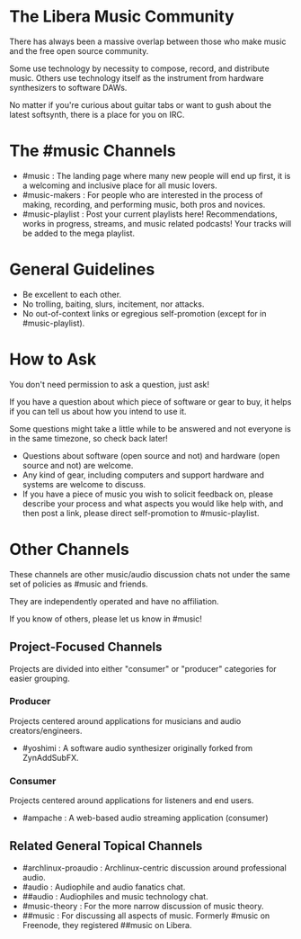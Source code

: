 # The Libera Music Community

There has always been a massive overlap between those who make music and the free open source community.

Some use technology by necessity to compose, record, and distribute music.
Others use technology itself as the instrument from hardware synthesizers to software DAWs.

No matter if you're curious about guitar tabs or want to gush about the latest softsynth, there is a place for you on IRC.

# The #music Channels

- #music : The landing page where many new people will end up first, it is a welcoming and inclusive place for all music lovers.
- #music-makers : For people who are interested in the process of making, recording, and performing music, both pros and novices.
- #music-playlist : Post your current playlists here! Recommendations, works in progress, streams, and music related podcasts! Your tracks will be added to the mega playlist.

# General Guidelines

- Be excellent to each other.
- No trolling, baiting, slurs, incitement, nor attacks.
- No out-of-context links or egregious self-promotion (except for in #music-playlist).

# How to Ask

You don't need permission to ask a question, just ask!

If you have a question about which piece of software or gear to buy, it helps if you can tell us about how you intend to use it.

Some questions might take a little while to be answered and not everyone is in the same timezone, so check back later!

- Questions about software (open source and not) and hardware (open source and not) are welcome.
- Any kind of gear, including computers and support hardware and systems are welcome to discuss.
- If you have a piece of music you wish to solicit feedback on, please describe your process and what aspects you would like help with, and then post a link, please direct self-promotion to #music-playlist.

# Other Channels

These channels are other music/audio discussion chats not under the same set of policies as #music and friends.

They are independently operated and have no affiliation. 

If you know of others, please let us know in #music!

## Project-Focused Channels

Projects are divided into either "consumer" or "producer" categories for easier grouping.

### Producer

Projects centered around applications for musicians and audio creators/engineers.

- #yoshimi : A software audio synthesizer originally forked from ZynAddSubFX.

### Consumer

Projects centered around applications for listeners and end users.

- #ampache : A web-based audio streaming application (consumer)

## Related General Topical Channels

- #archlinux-proaudio : Archlinux-centric discussion around professional audio.
- #audio : Audiophile and audio fanatics chat.
- ##audio : Audiophiles and music technology chat.
- #music-theory : For the more narrow discussion of music theory.
- ##music : For discussing all aspects of music. Formerly #music on Freenode, they registered ##music on Libera.
